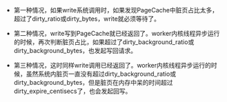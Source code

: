 
- 第一种情况，如果write系统调用时，如果发现PageCache中脏页占比太多，超过了dirty_ratio或dirty_bytes，write就必须等待了。
    
- 第二种情况，write写到PageCache就已经返回了。worker内核线程异步运行的时候，再次判断脏页占比，如果超过了dirty_background_ratio或dirty_background_bytes，也发起写回请求。
    
- 第三种情况，这时同样write调用已经返回了。worker内核线程异步运行的时候，虽然系统内脏页一直没有超过dirty_background_ratio或dirty_background_bytes，但是脏页在内存中呆的时间超过dirty_expire_centisecs了，也会发起回写。